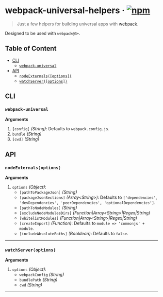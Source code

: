 # webpack-universal-helpers · [![npm](https://img.shields.io/npm/v/webpack-universal-helpers.svg)](https://npm.im/webpack-universal-helpers)

> Just a few helpers for building universal apps with [webpack](https://webpack.js.org/).

Designed to be used with `webpack@3+`.

## Table of Content

- [CLI](#cli)
  - [`webpack-universal`](#webpack-universal)
- [API](#api)
  - [`nodeExternals([options])`](#nodeexternals)
  - [`watchServer([options])`](#watchserver)

## CLI

### `webpack-universal`

__Arguments__

1. `[config]` _(String)_: Defaults to `webpack.config.js`.
2. `bundle` _(String)_
3. `[cwd]` _(String)_

## API

### `nodeExternals(options)`

__Arguments__

1. `options` _(Object)_:
   - `[pathToPackageJson]` _(String)_
   - `[packageJsonSections]` _(Array\<String\>)_: Defaults to `['dependencies', 'devDependencies', 'peerDependencies', 'optionalDependencies']`.
   - `[pathToNodeModules]` _(String)_
   - `[excludeNodeModulesDirs]` _(Function|Array\<String\>|Regex|String)_
   - `[whitelistModules]` _(Function|Array\<String\>|Regex|String)_
   - `[createImport]` _(Function)_: Defaults to `module => 'commonjs' + module`.
   - `[includeAbsolutePaths]` _(Booldean)_: Defaults to `false`.

---

### `watchServer(options)`

__Arguments__

1. `options` _(Object)_:
   - `webpackConfig` _(String)_
   - `bundlePath` _(String)_
   - `cwd` _(String)_

---
